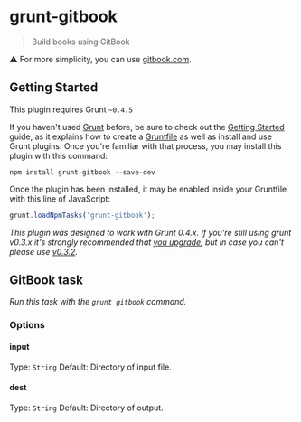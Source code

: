 # grunt-gitbook
> Build books using GitBook

:warning: For more simplicity, you can use [gitbook.com](https://www.gitbook.com).

## Getting Started
This plugin requires Grunt `~0.4.5`

If you haven't used [Grunt](http://gruntjs.com/) before, be sure to check out the [Getting Started](http://gruntjs.com/getting-started) guide, as it explains how to create a [Gruntfile](http://gruntjs.com/sample-gruntfile) as well as install and use Grunt plugins. Once you're familiar with that process, you may install this plugin with this command:

```shell
npm install grunt-gitbook --save-dev
```

Once the plugin has been installed, it may be enabled inside your Gruntfile with this line of JavaScript:

```js
grunt.loadNpmTasks('grunt-gitbook');
```

*This plugin was designed to work with Grunt 0.4.x. If you're still using grunt v0.3.x it's strongly recommended that [you upgrade](http://gruntjs.com/upgrading-from-0.3-to-0.4), but in case you can't please use [v0.3.2](https://github.com/gruntjs/grunt-contrib-less/tree/grunt-0.3-stable).*


## GitBook task

_Run this task with the `grunt gitbook` command._

### Options

#### input
Type: `String`
Default: Directory of input file.

#### dest
Type: `String`
Default: Directory of output.


